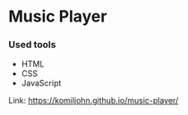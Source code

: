 # Music Player

### Used tools
- HTML
- CSS
- JavaScript
 
Link: https://komiljohn.github.io/music-player/
